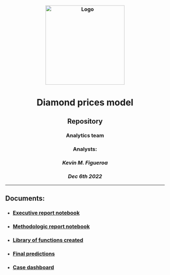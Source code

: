 <h3 align="Center">
    <img alt="Logo" title="#logo" width="250px" src="https://www.insart.com/wp-content/uploads/Enova.png">
    <br>
</h3>

# <center> **Diamond prices model**
## <center> **Repository**
### <center> **Analytics team**
### <center> Analysts:
### <center> *Kevin M. Figueroa*
### <center> *Dec 6th 2022*

________________________________________________________________________________________________________________________________________________________________________

## Documents:

- ### [Executive report notebook](https://github.com/kevinmiguel97/Credit-default-model/blob/main/Credit_default_report.ipynb)

- ### [Methodologic report notebook](https://github.com/kevinmiguel97/Credit-default-model/blob/main/Credit_default_model.ipynb)

- ### [Library of functions created](https://github.com/kevinmiguel97/Credit-default-model/blob/main/stride_functions.py)

- ### [Final predictions](https://github.com/kevinmiguel97/Credit-default-model/tree/main/predictions)

- ### [Case dashboard](https://github.com/kevinmiguel97/Credit-default-model/tree/main/predictions)
